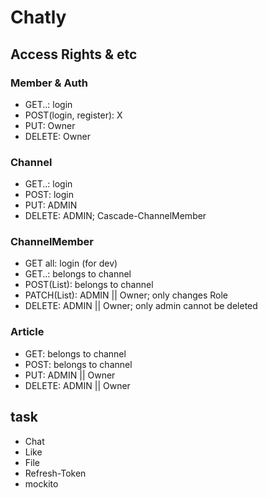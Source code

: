 # Chatly
## Access Rights & etc

### Member & Auth
- GET..: login
- POST(login, register): X 
- PUT: Owner
- DELETE: Owner

### Channel
- GET..: login
- POST: login
- PUT: ADMIN
- DELETE: ADMIN; Cascade-ChannelMember

### ChannelMember
- GET all: login (for dev)
- GET..: belongs to channel
- POST(List): belongs to channel
- PATCH(List): ADMIN || Owner; only changes Role
- DELETE: ADMIN || Owner; only admin cannot be deleted

### Article
- GET: belongs to channel
- POST: belongs to channel
- PUT: ADMIN || Owner
- DELETE: ADMIN || Owner



## task
- Chat
- Like
- File
- Refresh-Token
- mockito